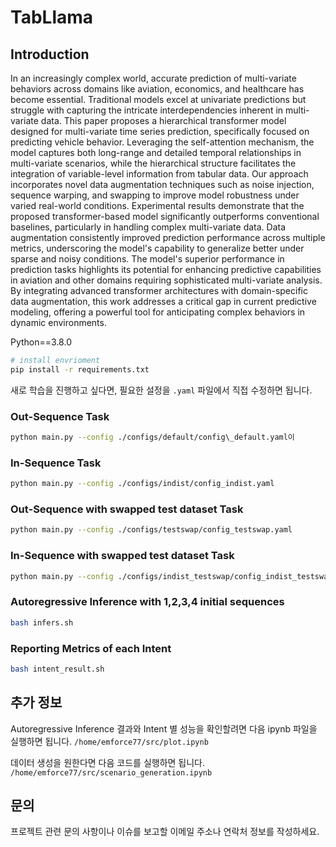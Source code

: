 # TabLlama


## Introduction

In an increasingly complex world, accurate prediction of multi-variate behaviors across domains like aviation, economics, and healthcare has become essential. Traditional models excel at univariate predictions but struggle with capturing the intricate interdependencies inherent in multi-variate data. This paper proposes a hierarchical transformer model designed for multi-variate time series prediction, specifically focused on predicting vehicle behavior. Leveraging the self-attention mechanism, the model captures both long-range and detailed temporal relationships in multi-variate scenarios, while the hierarchical structure facilitates the integration of variable-level information from tabular data. Our approach incorporates novel data augmentation techniques such as noise injection, sequence warping, and swapping to improve model robustness under varied real-world conditions. Experimental results demonstrate that the proposed transformer-based model significantly outperforms conventional baselines, particularly in handling complex multi-variate data. Data augmentation consistently improved prediction performance across multiple metrics, underscoring the model's capability to generalize better under sparse and noisy conditions. The model's superior performance in prediction tasks highlights its potential for enhancing predictive capabilities in aviation and other domains requiring sophisticated multi-variate analysis. By integrating advanced transformer architectures with domain-specific data augmentation, this work addresses a critical gap in current predictive modeling, offering a powerful tool for anticipating complex behaviors in dynamic environments.


Python==3.8.0

```bash
# install envrioment
pip install -r requirements.txt
```



새로 학습을 진행하고 싶다면, 필요한 설정을 `.yaml` 파일에서 직접 수정하면 됩니다.

### Out-Sequence Task

```bash
python main.py --config ./configs/default/config\_default.yaml이
```

### In-Sequence Task

```bash
python main.py --config ./configs/indist/config_indist.yaml
```

### Out-Sequence with swapped test dataset Task

```bash
python main.py --config ./configs/testswap/config_testswap.yaml 
```

### In-Sequence with swapped test dataset Task

```bash
python main.py --config ./configs/indist_testswap/config_indist_testswap.yaml
```

### Autoregressive Inference with 1,2,3,4 initial sequences

```bash
bash infers.sh
```


### Reporting Metrics of each Intent

```bash
bash intent_result.sh
```


## 추가 정보

Autoregressive Inference 결과와 Intent 별 성능을 확인할려면 다음 ipynb 파일을 실행하면 됩니다.
`/home/emforce77/src/plot.ipynb`

데이터 생성을 원한다면 다음 코드를 실행하면 됩니다.
`/home/emforce77/src/scenario_generation.ipynb`


## 문의

프로젝트 관련 문의 사항이나 이슈를 보고할 이메일 주소나 연락처 정보를 작성하세요.
